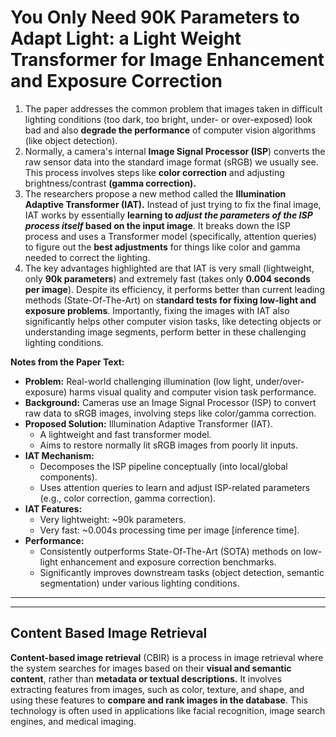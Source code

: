 # You Only Need 90K Parameters to Adapt Light: a Light Weight Transformer for Image Enhancement and Exposure Correction

1. The paper addresses the common problem that images taken in difficult lighting conditions (too dark, too bright, under- or over-exposed) look bad and also **degrade the performance** of computer vision algorithms (like object detection).
2. Normally, a camera's internal **Image Signal Processor (ISP**) converts the raw sensor data into the standard image format (sRGB) we usually see. This process involves steps like **color correction** and adjusting brightness/contrast **(gamma correction).**
3. The researchers propose a new method called the **Illumination Adaptive Transformer (IAT).** Instead of just trying to fix the final image, IAT works by essentially **learning to *adjust the parameters of the ISP process itself* based on the input image**. It breaks down the ISP process and uses a Transformer model (specifically, attention queries) to figure out the **best adjustments** for things like color and gamma needed to correct the lighting.
4. The key advantages highlighted are that IAT is very small (lightweight, only **90k parameters**) and extremely fast (takes only **0.004 seconds per image**). Despite its efficiency, it performs better than current leading methods (State-Of-The-Art) on s**tandard tests for fixing low-light and exposure problems**. Importantly, fixing the images with IAT also significantly helps other computer vision tasks, like detecting objects or understanding image segments, perform better in these challenging lighting conditions.

**Notes from the Paper Text:**

- **Problem:** Real-world challenging illumination (low light, under/over-exposure) harms visual quality and computer vision task performance.
- **Background:** Cameras use an Image Signal Processor (ISP) to convert raw data to sRGB images, involving steps like color/gamma correction.
- **Proposed Solution:** Illumination Adaptive Transformer (IAT).
    - A lightweight and fast transformer model.
    - Aims to restore normally lit sRGB images from poorly lit inputs.
- **IAT Mechanism:**
    - Decomposes the ISP pipeline conceptually (into local/global components).
    - Uses attention queries to learn and adjust ISP-related parameters (e.g., color correction, gamma correction).
- **IAT Features:**
    - Very lightweight: ~90k parameters.
    - Very fast: ~0.004s processing time per image [inference time].
- **Performance:**
    - Consistently outperforms State-Of-The-Art (SOTA) methods on low-light enhancement and exposure correction benchmarks.
    - Significantly improves downstream tasks (object detection, semantic segmentation) under various lighting conditions.

---

---

## Content Based Image Retrieval

**Content-based image retrieval** (CBIR) is a process in image retrieval where the system searches for images based on their **visual and semantic content**, rather than **metadata or textual descriptions.** It involves extracting features from images, such as color, texture, and shape, and using these features to **compare and rank images in the database**. This technology is often used in applications like facial recognition, image search engines, and medical imaging.